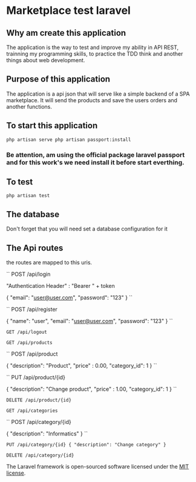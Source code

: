 # Marketplace test laravel


## Why am create this application

The application is the way to test and improve my ability in API REST, trainning my programming skills, to practice the TDD think and another things about web development.

## Purpose of this application

The application is a api json that will serve like a simple backend of a SPA marketplace. It will send the products and save the users orders and another functions.

## To start this application

``
php artisan serve
php artisan passport:install
``
### Be attention, am using the official package laravel passport and for this work's we need install it before start everthing.

## To test

``
php artisan test
`` 

## The database

Don't forget that you will need set a database configuration for it


## The Api routes 

the routes are mapped to this uris. 

``
POST /api/login

"Authentication Header" : "Bearer " + token

{
    "email": "user@user.com",
    "password": "123"
}
``

``
POST /api/register

{
    "name": "user",
    "email": "user@user.com",
    "password": "123"
}
``

``
GET /api/logout
``

``
GET /api/products
``

``
POST /api/product

{
    "description": "Product",
    "price" : 0.00,
    "category_id": 1
}
``

``
PUT /api/product/{id}

{
    "description": "Change product",
    "price" : 1.00,
    "category_id": 1
}
``

``
DELETE /api/product/{id}
``

``
GET /api/categories
``

``
POST /api/category/{id}

{
    "description": "Informatics"
}
``

``
PUT /api/category/{id}
{
    "description": "Change category"
}
``

``
DELETE /api/category/{id}
``











The Laravel framework is open-sourced software licensed under the [MIT license](https://opensource.org/licenses/MIT).
